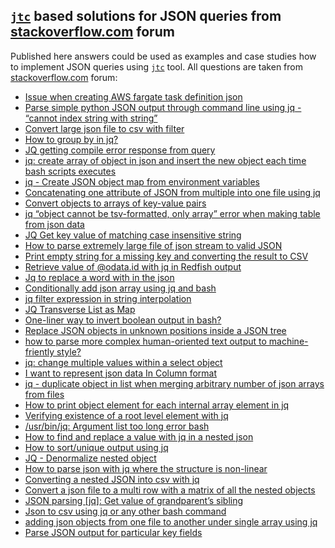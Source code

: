 ## [`jtc`](https://github.com/ldn-softdev/jtc) based solutions for JSON queries from [stackoverflow.com](https://stackoverflow.com/questions/tagged/jq%2bor%2bjson%2bbash?tab=Newest) forum

Published here answers could be used as examples and case studies how to implement JSON queries 
using [`jtc`](https://github.com/ldn-softdev/jtc) tool. All questions are taken from 
[stackoverflow.com](https://stackoverflow.com/questions/tagged/jq%2bor%2bjson%2bbash?tab=Newest)
forum:

- [Issue when creating AWS fargate task definition json](https://github.com/ldn-softdev/stackoverflow-json/blob/master/lib/Issue%20when%20creating%20AWS%20fargate%20task%20definition%20json.md)
- [Parse simple python JSON output through command line using jq - “cannot index string with string”](https://github.com/ldn-softdev/stackoverflow-json/blob/master/lib/Parse%20simple%20python%20JSON%20output%20through%20command%20line%20using%20jq%20-%20cannot%20index%20string%20with%20string.md)
- [Convert large json file to csv with filter](https://github.com/ldn-softdev/stackoverflow-json/blob/master/lib/Convert%20large%20json%20file%20to%20csv%20with%20filter.md)
- [How to group by in jq?](https://github.com/ldn-softdev/stackoverflow-json/blob/master/lib/How%20to%20group%20by%20in%20jq.md)
- [JQ getting compile error response from query](https://github.com/ldn-softdev/stackoverflow-json/blob/master/lib/JQ%20getting%20compile%20error%20response%20from%20query.md)
- [jq: create array of object in json and insert the new object each time bash scripts executes](https://github.com/ldn-softdev/stackoverflow-json/blob/master/lib/create%20array%20of%20object%20in%20json%20and%20insert%20the%20new%20object%20each%20time%20bash%20scripts%20executes.md)
- [jq - Create JSON object map from environment variables](https://github.com/ldn-softdev/stackoverflow-json/blob/master/lib/Create%20JSON%20object%20map%20from%20environment%20variables.md)
- [Concatenating one attribute of JSON from multiple into one file using jq](https://github.com/ldn-softdev/stackoverflow-json/blob/master/lib/Concatenating%20one%20attribute%20of%20JSON%20from%20multiple%20into%20one%20file.md)
- [Convert objects to arrays of key-value pairs](https://github.com/ldn-softdev/stackoverflow-json/blob/master/lib/Convert%20objects%20to%20arrays%20of%20key-value%20pairs.md)
- [jq “object cannot be tsv-formatted, only array” error when making table from json data](https://github.com/ldn-softdev/stackoverflow-json/blob/master/lib/reformat%20objects%20to%20be%20tsv-formatted%20making%20table%20from%20json%20data.md)
- [JQ Get key value of matching case insensitive string](https://github.com/ldn-softdev/stackoverflow-json/blob/master/lib/Get%20key%20value%20of%20matching%20case%20insensitive%20string.md)
- [How to parse extremely large file of json stream to valid JSON](https://github.com/ldn-softdev/stackoverflow-json/blob/master/lib/How%20to%20parse%20extremely%20large%20file%20of%20json%20stream%20to%20valid%20JSON.md)
- [Print empty string for a missing key and converting the result to CSV](https://github.com/ldn-softdev/stackoverflow-json/blob/master/lib/Print%20empty%20string%20for%20a%20missing%20key%20and%20converting%20the%20result%20to%20CSV.md)
- [Retrieve value of @odata.id with jq in Redfish output](https://github.com/ldn-softdev/stackoverflow-json/blob/master/lib/Retrieve%20value%20of%20odata-id%20with%20jq%20in%20Redfish%20output.md)
- [Jq to replace a word with in the json](https://github.com/ldn-softdev/stackoverflow-json/blob/master/lib/Jq%20to%20replace%20a%20word%20with%20in%20the%20json.md)
- [Conditionally add json array using jq and bash](https://github.com/ldn-softdev/stackoverflow-json/blob/master/lib/Conditionally%20add%20json%20array%20using%20jq%20and%20bash.md)
- [jq filter expression in string interpolation](https://github.com/ldn-softdev/stackoverflow-json/blob/master/lib/jq%20filter%20expression%20in%20string%20interpolation.md)
- [JQ Transverse List as Map](https://github.com/ldn-softdev/stackoverflow-json/blob/master/lib/JQ%20Transverse%20List%20as%20Map.md)
- [One-liner way to invert boolean output in bash?](https://github.com/ldn-softdev/stackoverflow-json/blob/master/lib/One-liner%20way%20to%20invert%20boolean%20output%20in%20bash.md)
- [Replace JSON objects in unknown positions inside a JSON tree](https://github.com/ldn-softdev/stackoverflow-json/blob/master/lib/Replace%20JSON%20objects%20in%20unknown%20positions%20inside%20a%20JSON%20tree.md)
- [how to parse more complex human-oriented text output to machine-friently style?](https://github.com/ldn-softdev/stackoverflow-json/blob/master/lib/how%20to%20parse%20more%20complex%20human-oriented%20text%20output%20to%20machine-friently%20style.md)
- [jq: change multiple values within a select object](https://github.com/ldn-softdev/stackoverflow-json/blob/master/lib/jq%20-%20change%20multiple%20values%20within%20a%20select%20object.md)
- [I want to represent json data In Column format](https://github.com/ldn-softdev/stackoverflow-json/blob/master/lib/I%20want%20to%20represent%20json%20data%20In%20Column%20format.md)
- [jq - duplicate object in list when merging arbitrary number of json arrays from files](https://github.com/ldn-softdev/stackoverflow-json/blob/master/lib/jq%20-%20duplicate%20object%20in%20list%20when%20merging%20arbitrary%20number%20of%20json%20arrays%20from%20files.md)
- [How to print object element for each internal array element in jq](https://github.com/ldn-softdev/stackoverflow-json/blob/master/lib/How%20to%20print%20object%20element%20for%20each%20internal%20array%20element%20in%20jq.md)
- [Verifying existence of a root level element with jq](https://github.com/ldn-softdev/stackoverflow-json/blob/master/lib/Verifying%20existence%20of%20a%20root%20level%20element%20with%20jq.md)
- [/usr/bin/jq: Argument list too long error bash](https://github.com/ldn-softdev/stackoverflow-json/blob/master/lib/jq%20-%20Argument%20list%20too%20long%20error%20bash.md)
- [How to find and replace a value with jq in a nested json](https://github.com/ldn-softdev/stackoverflow-json/blob/master/lib/How%20to%20find%20and%20replace%20a%20value%20with%20jq%20in%20a%20nested%20json.md)
- [How to sort/unique output using jq](https://github.com/ldn-softdev/stackoverflow-json/blob/master/lib/How%20to%20sort,unique%20output%20using%20jq.md)
- [JQ - Denormalize nested object](https://github.com/ldn-softdev/stackoverflow-json/blob/master/lib/JQ%20-%20Denormalize%20nested%20object.md)
- [How to parse json with jq where the structure is non-linear](https://github.com/ldn-softdev/stackoverflow-json/blob/master/lib/How%20to%20parse%20json%20with%20jq%20where%20the%20structure%20is%20non-linear.md)
- [Converting a nested JSON into csv with jq](https://github.com/ldn-softdev/stackoverflow-json/blob/master/lib/Converting%20a%20nested%20JSON%20into%20csv%20with%20jq.md)
- [Convert a json file to a multi row with a matrix of all the nested objects](https://github.com/ldn-softdev/stackoverflow-json/blob/master/lib/Convert%20a%20json%20file%20to%20a%20multi%20row%20with%20a%20matrix%20of%20all%20the%20nested%20objects.md)
- [JSON parsing [jq]: Get value of grandparent’s sibling](https://github.com/ldn-softdev/stackoverflow-json/blob/master/lib/JSON%20parsing%20jq%20-%20Get%20value%20of%20grandparent%E2%80%99s%20sibling.md)
- [Json to csv using jq or any other bash command](https://github.com/ldn-softdev/stackoverflow-json/blob/master/lib/Json%20to%20csv%20using%20jq%20or%20any%20other%20bash%20command.md)
- [adding json objects from one file to another under single array using jq](https://github.com/ldn-softdev/stackoverflow-json/blob/master/lib/adding%20json%20objects%20from%20one%20file%20to%20another%20under%20single%20array%20using%20jq.md)
- [Parse JSON output for particular key fields](https://github.com/ldn-softdev/stackoverflow-json/blob/master/lib/Parse%20JSON%20output%20for%20particular%20key%20fields.md)











